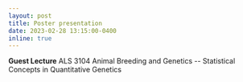 ```yaml
---
layout: post
title: Poster presentation
date: 2023-02-28 13:15:00-0400
inline: true
---
```

<strong>Guest Lecture</strong> ALS 3104 Animal Breeding and Genetics -- Statistical Concepts in Quantitative Genetics